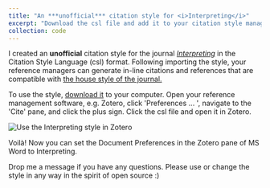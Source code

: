 ```yaml
---
title: "An ***unofficial*** citation style for <i>Interpreting</i>"
excerpt: "Download the csl file and add it to your citation style manager"
collection: code
---
```


I created an **unofficial** citation style for the journal [*Interpreting*](https://benjamins.com/catalog/intp) in the Citation Style Language (csl) format. Following importing the style, your reference managers can generate in-line citations and references that are compatible with [the house style of the journal.](https://benjamins.com/catalog/intp/guidelines) 

To use the style, [download it](https://nannan-liu.github.io/files/interpreting.csl) to your computer. Open your reference management software, e.g. Zotero, click 'Preferences ... ', navigate to the 'Cite' pane, and click the plus sign. Click the csl file and open it in Zotero. 

![Use the Interpreting style in Zotero](https://ibb.co/TTsygnF)

Voilà! Now you can set the Document Preferences in the Zotero pane of MS Word to Interpreting. 

Drop me a message if you have any questions. Please use or change the style in any way in the spirit of open source :)